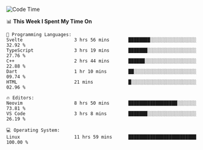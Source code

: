 <!-- [![Top Langs](https://github-readme-stats.vercel.app/api/top-langs/?username=gagahsyuja&theme=dracula&hide_border=true&border_radius=7)](https://github.com/anuraghazra/github-readme-stats) -->

<!--START_SECTION:waka-->
![Code Time](http://img.shields.io/badge/Code%20Time-718%20hrs%2039%20mins-blue)

📊 **This Week I Spent My Time On** 

```text
💬 Programming Languages: 
Svelte                   3 hrs 56 mins       ████████░░░░░░░░░░░░░░░░░   32.92 % 
TypeScript               3 hrs 19 mins       ███████░░░░░░░░░░░░░░░░░░   27.76 % 
C++                      2 hrs 44 mins       ██████░░░░░░░░░░░░░░░░░░░   22.88 % 
Dart                     1 hr 10 mins        ██░░░░░░░░░░░░░░░░░░░░░░░   09.74 % 
HTML                     21 mins             █░░░░░░░░░░░░░░░░░░░░░░░░   02.96 % 

🔥 Editors: 
Neovim                   8 hrs 50 mins       ██████████████████░░░░░░░   73.81 % 
VS Code                  3 hrs 8 mins        ███████░░░░░░░░░░░░░░░░░░   26.19 % 

💻 Operating System: 
Linux                    11 hrs 59 mins      █████████████████████████   100.00 % 
```


<!--END_SECTION:waka-->
